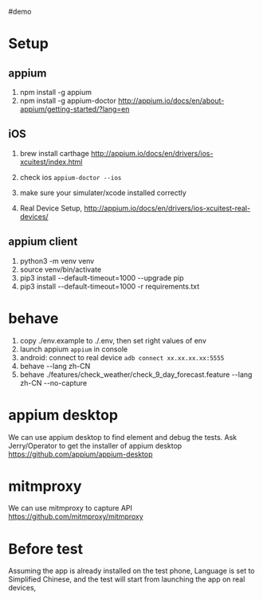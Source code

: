 #demo

# Setup
## appium
1. npm install -g appium
1. npm install -g appium-doctor
http://appium.io/docs/en/about-appium/getting-started/?lang=en

## iOS
1. brew install carthage
http://appium.io/docs/en/drivers/ios-xcuitest/index.html

1. check ios `appium-doctor --ios`
1. make sure your simulater/xcode installed correctly
1. Real Device Setup, http://appium.io/docs/en/drivers/ios-xcuitest-real-devices/


## appium client
1. python3 -m venv venv
1. source venv/bin/activate
1. pip3 install --default-timeout=1000 --upgrade pip
1. pip3 install --default-timeout=1000 -r requirements.txt

# behave
1. copy ./env.example to ./.env, then set right values of env
1. launch appium `appium` in console
1. android: connect to real device  `adb connect xx.xx.xx.xx:5555`
1. behave --lang zh-CN
1. behave ./features/check_weather/check_9_day_forecast.feature --lang zh-CN --no-capture

# appium desktop
We can use appium desktop to find element and debug the tests. Ask Jerry/Operator to get the installer of appium desktop
https://github.com/appium/appium-desktop

# mitmproxy
We can use mitmproxy to capture API
https://github.com/mitmproxy/mitmproxy


# Before test
Assuming the app is already installed on the test phone, Language is set to Simplified Chinese, and the test will start from launching the app on real devices, 
